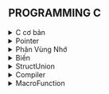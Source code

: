 ## PROGRAMMING C

<details>

<summary>C cơ bản</summary>

### Sử dụng thư viện #include <stdint.h>
- Một số kiểu dữ liệu thông dụng:

	| Name | Type | Range | 
  	|:-------:|:--------:|:--------:|
  	|int8|1 byte signed|-128 to 127|
	|uint8_t |1 byte unsgined|0 to 255|
	|int16_t |2 bytes signed|-32768 to 32767|
    |uint16_t|2 byte unsigned|0 to 65535|
    |int32_t |2 byte unsigned|-2147483648 to 2147483647|
    |uint32_t|4 bytes unsigned|0 to 4294967295|
    |int64_t |8 bytes signed|-9223372036854775808 to 9223372036854775807|
    |uint64_t|8 bytes unsigned|0 to 18446744073709551615|
- int8_t là kiểu dữ liệu số nguyên có dấu với độ lớn 8 bits (bit là đơn vị lưu trữ nhỏ nhất trong máy tính), và 1 byte độ lớn vùng nhớ máy tính tương đương với 8 bits. Tương tự cho các kiểu dữ liệu khác như int64_t là kiểu số nguyên 8 bytes (64 bits bằng 8 bytes).
- uint8_t là kiểu dữ liệu số nguyên không dấu có range là 2^8 = 256 - 1 = 0 to 255.

### Sử dụng Typedef
- Typedef được sử dụng để cung cấp kiểu cho một tên mới.

 `typedef unsigned char BYTE;`
- Sau khi gán typedef, `BYTE` có thể được sử dụng như là viết tắt cho `unsigned char`

`BYTE b1, b2;`

#### Ví dụ:
```c
#include <stdio.h>
typedef float typefloat;
int main(){
    typefloat a = 10.3; 
    printf("a=%f\n", a); // a=10.3
    return 0;
}
```
### Sử dụng function
- Dùng để tạo ra các chương trình con, khi sử dụng ta chỉ cần gọi function() vào hàm main();

#### Ví dụ:
```c
#include <stdio.h>
void tich(int a, int b){  //Đây là hàm tich()
    printf("Tich %d va %d la %d",a, b, a*b);
}
int tong(int c, int d){ //Hàm này có kiểu trả về là int
    return c+d;
}
int main(){
    tich(2,3); // tich 2 va 3 la 6
    printf("Tong c va d la %d",tong(4,5)); //Tong c va d la 9
    return 0;
}
```
### Vòng lặp for
- Vòng lặp for là cấu trúc điều khiển lặp được dùng để thực hiện một lệnh hay một khối lệnh với số lần lặp được xác định
```c
    for(khởi tạo giá trị biến lặp; điều kiện lặp; cập nhật biến lặp){
        //Các lệnh cần lặp
    }
```
#### Ví dụ:
```c
#include<stdio.h>

int main(){
    for(int i = 0; i<3; i++){
        printf("%d ", i); // 0 1 2.
    };
    return 0;
}
```
### Lệnh Break
- Lệnh break là điều kiện dùng để thoát lệnh chương trình trong một vòng lặp.
#### Ví dụ:
```c
#include <stdio.h>
int main(){
    uint8_t i = 0;
    for(;;i++)
    {
        if(i>4)break;
        printf("%d ", i); //0 1 2 3 4.
    }
    return 0;
}
```
### Lệnh continue
- Lệnh continue hoạt động giống câu lệnh break. Thay vì buộc kết thúc vòng lặp, nó buộc trở về kiểm tra điều kiện để thực hiện vòng lặp tiếp theo và bỏ qua các lệnh bên trong vòn lặp hiện tại sau lệnh continue.
#### Ví dụ:
```c
#include<stdio.h>

int main(){
    for(int i = 0; i < 5; i++){
        if(i==2) continue;
        printf("%d ", i); // 0 1 3 4
    }
    return 0;
}
```
### Vòng lặp While
- Vòng lặp while được sử dụng để lặp một phần của chương trình một vài lần. Nếu số lần lặp không được xác định trước thì vòng lặp lặp while được khuyến khích sử dụng trong trường hợp này.
#### Ví dụ
```c
#include <stdio.h>
int main(){
    int i = 0;
    while (i<10>){
        printf("i: %d ", i);  // 0 1 2 3 4 5 6 7 8 9
        i++;
    }
    return 0;
}
```
### Vòng lặp Do-While
- Vòng lặp Do-While sẽ chạy chương trình trong do {} trước bất kể điều kiện đúng hay sai. Sau khi chạy chương trình xong sẽ kiểm tra điều kiện while().
#### Ví dụ:
```c
#include <stdio.h>
int main(){
    int i = 0;
    do{
        printf("i = %d ", i); // 0 1 2 3 4
        i++;
    }while(i<5);
}
```
### Mệnh đề If_Else.
- Mệnh đề If-else được sử dụng để kiểm tra một biểu thức điều kiện nào đó có đúng hay không, nếu đúng thì thực thi những câu lệnh bên trong khối lệnh if và ngược lại nếu sai thì nó sẽ bỏ qua những câu lệnh đó.
1. Mệnh đề if
```c
 if (condition) {  
  // khối
   lệnh này được thực thi nếu condition = true
}
```
#### Ví dụ
```c
#include <stdio.h>
int main () {
   int num = 10;
        if (num % 2 == 0) {
            printf("num la so chan."); //num la so chan
        }   
   return 0;
}
```
2. Mệnh đề if-else
```c
if (condition) {  
  // khối lệnh này được thực thi nếu condition = true
} else {
  // khối lệnh này được thực thi nếu condition = false
}
```
#### Ví dụ:
```c
#include <stdio.h>
int main() {
    int num = 11;
    if (num % 2 == 0) {
        printf("num la so chan.");
    } else {
        printf("num la so le.");   //num la so le
    }
    return 0;
}
```
3. Mệnh đề if-elseif-else
```c
if (condition1) {  
  // khối lệnh này được thực thi nếu condition1 = true
} else if (condition2) {
  // khối lệnh này được thực thi nếu condition1 = false và condition2 = true
...
} else {
  // khối lệnh này được thực thi nếu nếu tất cả những điều kiện trên = false
}
```
#### Ví dụ:
```c
#include <stdio.h>
 
int main() {
    int num;
    printf("Nhap 1 so de kiem tra thang diem:");
    scanf("%d", &num);
    if (num < 0 || num >= 100) {
        printf("Ban nen nhap so tu 1 den 100");
    } else if (num > 0 && num < 50) {
        printf("Fail");
    } else if (num >= 50 && num < 60) {
        printf("D Grade");
    } else if (num >= 60 && num < 70) {
        printf("C Grade");
    } else if (num >= 70 && num < 80) {
        printf("B Grade");
    } else if (num >= 80 && num < 90) {
        printf("A Grade");
    } else if (num >= 90 && num <= 100) {
        printf("A+ Grade");
    }
    return 0;
    //Nhap 1 so de kiem tra thang diem: 80
    //A Grade
    //Nhap 1 so de kiem tra thang diem: 101
    //Ban nen nhap so tu 1 den 100
}
```
### Enum và Swich-Case
- Switch-Case tương tự if-else và khi sử dụng switch-case cho hiệu năng tốt hơn.
```c
switch (expression)
​{
   case constant1:
     // statements
     break;
   case constant2:
     // statements
     break;
   .
   .
   .
   default:
     // default statements
}
```
- Enum là kiểu dữ liệu cố định, chỉ cho phép biến nhận số số giá trị nhất định nào đó. Các giá trị enum có thể coi là một hằng số. Việc sử dụng enum giúp đảm bảo giá trị các biến chỉ nhận các giá trị mong đợi.
```c
enum enum_name{constant1, constant2, constant3, .......};
```
#### Ví dụ về sự kết hợp giữa enum và switch case.
```c
#include <stdio.h>
typedef enum{
    Thu2,
    Thu3,
    Thu4,
    Thu5,
    Thu6,
    Thu7,
    CN
}Thu;
int main(){
    Thu thu = Thu2;
    switch(thu){
    case Thu2;
        printf("Thu 2\n");
        break;
    case Thu3;
        printf("Thu 3\n");
        break;    
    case Thu4;
        printf("Thu 4\n");
        break;
    case Thu5;
        printf("Thu 5\n");
        break;
    case Thu6;
        printf("Thu 6\n");
        break;
    case Thu7;
        printf("Thu 7\n");
        break; 
    case CN;
        printf("CN\n");
        break;                      
    }
    return 0;
}
```
</details>
<details>

<summary>Pointer</summary>

- là biến dùng để trỏ đến địa chỉ của một biến khác chứa giá trị của biến đó.
- Bộ nhớ RAM chứa rất nhiều ô nhớ, mỗi ô nhớ có kích thước 1 byte.
- Mỗi ô nhớ có địa chỉ duy nhất và địa chỉ này được đánh số từ 0 trở đi. Nếu CPU 32 bit thì có 2^32 địa chỉ có thể đánh cho các ô nhớ trong RAM.

![pointer](https://gochocit.com/wp-content/uploads/2021/09/dia-chi-don-vi-nho-duoc-danh-dia-chi.png)

Khi khai báo biến, trình biên dịch dành riêng một vùng nhớ với địa chỉ duy nhất để lưu biến. Trình biên dịch có nhiệm vụ liên kết địa chỉ ô nhớ đó với tên biến. Khi gọi tên biến, nó sẽ truy xuất tự động đến ô nhớ đã liên kết với tên biến để lấy dữ liệu. Các bạn phải luôn phân biệt giữa địa chỉ bộ nhớ và dữ liệu được lưu trong đó.

![pointer](https://gochocit.com/wp-content/uploads/2021/09/dia-chi-cua-bien-la-dia-chi-o-nho-dau-tien.png)

### Cú pháp con trỏ.
`Kiểu_dữ_liệu* tên_con_trỏ`
#### Ví dụ:
- `int *ptr; // Con trỏ kiểu số nguyên`
- `float *ptr; // Con trỏ kiểu số thực`
- `void *ptr; // Con trỏ không có kiểu dữ liệu trả về` 
- `int *ptr[]; // Con trỏ kiểu mảng có kiểu số nguyên`
- `void *ptr[]; // Con trỏ kiểu mảng không có kiểu dữ liệu trả về`

### Lưu ý khi sử dụng con trỏ.
#### Kiểu dữ liệu của biến chứa giá trị khi ta tạo một con trỏ thì con trỏ đó cũng phải giống kiểu dữ liệu của biến đó.

#### Ví dụ:
```c
int a = 10; // a là biến có kiểu dữ liệu số nguyên
char b = 'c' // y là biến có kiểu dữ liệu ký tự
int *ptr = &a; // ptr là con trỏ trỏ đến địa chỉ biến a và con trỏ phải là con trỏ kiểu dữ liệu số nguyên nên chương trình đúng.
float *ptrr = &b // ptrr là con trỏ trỏ đến địa chỉ biến b nhưng mà con trỏ có kiểu dữ liệu khác kiểu dữ liệu biến b nên chương trình sai.
```
### Kích thước con trỏ
#### Ví dụ khai báo con trỏ:
```c
char *p1;
int *p2;
float *p3;
double *p4;
```
Kích thước này của các biến con trỏ phụ thuộc vào môi trường hệ thống máy tính:
- Môi trường MS-DOS 16 bit: 2 bytes
- Môi trường Windows 32 bit: 4 bytes
- Môi trường Windows 64 bit: 8 bytes
#### Chương trình xem kích thước con trỏ
```c
#include <stdio.h>

int main() {
	char *p1;
	int *p2;
	float *p3;
	double *p4;
	printf("Size of char type pointer: %lu\n bytes",sizeof(char *));   // 8 bytes
    printf("Size of int type pointer: %lu\n bytes",sizeof(int *));     // 8 bytes
    printf("Size of float type pointer: %lu\n bytes",sizeof(float *)); // 8 bytes
    printf("Size of double type pointer: %lu\n bytes",sizeof(double *));// 8 bytes
	return 0;
}
```
### Con trỏ NULL

Con trỏ NULL là con trỏ có địa chỉ 0x00 đây là con trỏ ứng dụng rất nhiều vào các dự án thực tế vì tính ổn định và dễ kiểm soát chương trình và khi các biến con trỏ mà ta không sử dụng thì nên gán NULL.

#### Ví dụ:
```c
int *ptr; // đây là con trỏ chưa khởi tạo và trỏ đến một địa chỉ bất kì.
int *ptrr = NULL; // đây là con trỏ có giá trị 0x00.
int *ptrrr = null; // là sai, null phải viết hoa 
```
### Pointer to Pointer

Là một con trỏ trỏ đến địa chỉ của một con trỏ khác. Sử dụng rất nhiều vào các bài toán Linker list.

#### Ví dụ:
```c
 int a = 20;
 int *ptr = &a;
 int **ptp = &ptr;
 printf("Gia tri của a la: %d\n", *ptr); // a = 20
 printf("Dia chi của a la: %d\n", ptr); // Địa chỉ a la: 0061FF18 
 printf("Gia tri cua a la: %d\n", **ptp); // a = 20
 printf("Dia chi cua a la: %d\n", ptp); // Địa chỉ a: 0061FF14
```

### Con trỏ hàm
- Con trỏ hàm dùng để trỏ đến địa chỉ của các hàm.
- Cú pháp: `kiểu trả về(*tên con trỏ)(intput-parameter)`
#### Ví dụ:
```c
#include <stdio.h>
int tong (int a, int b){
    printf("Tong %d va %d la: %d", a, b, a+b);
    return a+b;
}
float tich(float a, float b){
    return a*b;
}
int main(){
    int(*ptr)(int,int); // Con trỏ hàm
    ptr = &tong;
    ptr(2,5); //Tong 2 va 5 la 7
    float(*ptrTich)(float,float) = &tich;
    printf("Tich la: %d\n", ptrTich(3,3)); //Tich la: 9
    return 0;
}
```
### Sử dụng con trỏ hàm như một Input Parameter
```c
#include<stdio.h>
void tong (int a, int b){
    printf("Tong %d va %d la: %d",a ,b, a+b);
}
void tinhtoan(void(*ptrTinhToan)(int,int), int a, int b){
    printf("Tinh toan\n");
    ptrTinhToan(a,b);
}
int main(){
    tinhtoan(&tong, 3, 4); //Tong 3 va 4 la: 7
    return 0;
}
```
### Sử dụng con trỏ hàm trong một mảng
```c
#include<stdio.h>
void tong (int a, int b){
    printf("Tong %d va %d la: %d",a ,b, a+b);
}
void hieu (int a, int b){
    printf("Hieu %d va %d la: %d", a, b, a-b);
}
int main(){
    
    void *ptr[]={&tong, &hieu};
    ((void(*)(int ,int))ptr[0])(2,3); // Tong 2 va 3 la 5
    ((void(*)(int ,int))ptr[1])(5,2); // Hieu 5 va 2 la 3
    return 0;
}
```

</details>

<details>

<summary>Phân Vùng Nhớ</summary>

|          Stack          |
| :---------------------: |
|            ↓            |
|            ↑            |
|          Heap           |
| Bss(Uninitialized data) |
| Data(Initialized data)  |
|          Text           |

##### Text:
- Quyền truy cập chỉ Read và nó chưa lệnh để thực thi nên tránh sửa đổi instruction.
- Chứa khai báo hằng số trong chương trình (.rodata)
##### Ví dụ
```c
#include <stdio.h>
const int i = 10;  // Biến i được lưu ở phân vùng text, chỉ đọc và không thể thay đổi giá trị
int main(){
    printf("i = %d\n, i");
    return 0;
}
```
##### Data:
- Quyền truy cập là read-write.
- Chứa biến toàn cục or biến static với giá trị khởi tạo khác không.
- Được giải phóng khi kết thúc chương trình. 
##### Ví dụ
```c
#include <stdio.h>
int a = 10;        // biến toàn cục, giá trị khởi tạo khác 0, được lưu ở phân vùng DATA
static int b = 20; //static toàn cục, được lưu ở phân vùng DATA
void test(){
    static int c = 30; //Static cục bộ(tức là nằm trong hàm), được lưu ở phân vùng DATA
}
int main(){
    printf("%d\n%d", a, b);
    test();
    //Khi thoát chương trình thì các biến này sẽ bị thu hồi lại.
    return 0;
}
```
##### Bss
- Quyền truy cập là read-write.
- Chứa biến toàn cục or biến static với giá trị khởi tạo bằng không or không khởi tạo.
- Được giải phóng khi kết thúc chương trình.
##### Ví dụ
```c
#include <stdio.h>
    int a = 0;    //Khởi tạo bằng 0 -> BSS
    static int b; //Static toàn cục không khởi tạo -> BSS
void test(){
    static int c; //Static cục bộ không khởi tạo -> BSS
}
int main(){
    printf("%d\n%d\n", a, b);
    test();
    return 0;
}
```
##### Stack
- Quyền truy cập là read-write.
- Được sử dụng cấp phát cho biến local, input parameter của hàm,…
- Sẽ được giải phóng khi ra khỏi block code/hàm
##### Ví dụ
```c
#include <stdio.h>
void tong(int a, int b){        //int a, int b: InputParameter. Được lưu ở phân vùng Stack
    int c;                      //int c: Biến cục bộ. Được lưu ở phân vùng stack
    c=a+b;
    printf("Tong a va b: %d\n", a+b);
    printf("dia chi a: %p\n", &a);
    printf("dia chi b: %p\n", &b);
    printf("dia chi c: %p\n", &c);
}
int main(){
    tong(5, 6); // Khởi tạo int a = 5, int b = 6, int c và có các địa chỉ tương ứng
    tong(2, 5); // Thu hồi địa chỉ các biến a,b,c của phép tính tong(5,6) và khởi tạo lại sử dụng lại các địa chỉ đó.
    return 0;
}
```
##### Heap
- Quyền truy cập là read-write.
- Được sử dụng để cấp phát bộ nhớ động như: Malloc, Calloc, …
- Sẽ được giải phóng khi gọi hàm free,…
##### Ví dụ
```c
#include <stdio.h>
#include <stdlib.h>

int main(){
    uint16_t *ptr = (uint16_t *)malloc(sizeof(uint16_t)*5); //Cần 5 ô nhớ và uint16_t -> 2 byte/1 ô nhớ. Vậy malloc cần 5x2 = 10 byte.
    for(int i = 0; i < 5; i++){
        ptr[i] = 2*i;
    }
    for(int i = 0; i < 5; i++){
        printf("i = %d\n", ptr[i]);
    }
    ptr =(uint16_t *)realloc(ptr, sizeof(uint16_t)*7); //Thay đổi 5 ô nhớ thành 7 ô nhớ bằng realloc
    for(int i = 0; i < 7; i++){
        ptr[i] = 2*i;
    }
    for(int i = 0; i < 7; i++){
        printf("i = %d\n", ptr[i]);
    }
    free(ptr); //Thu hồi vùng nhớ
    return 0;
}
```
### Sự khác nhau giữa bộ nhớ Heap và bộ nhớ Stack
- Bộ nhớ Heap và bộ nhớ Stack bản chất đều cùng là vùng nhớ được tạo ra và lưu trữ trong RAM khi chương trình được thực thi.
- Bộ nhớ Stack được dùng để lưu trữ các biến cục bộ trong hàm, tham số truyền vào... Truy cập vào bộ nhớ này rất nhanh và được thực thi khi chương trình được biên dịch.
- Vùng nhớ Stack được quản lý bởi hệ điều hành, dữ liệu được lưu trong Stack sẽ tự động hủy khi hàm thực hiện xong công việc của mình.
- Bộ nhớ Heap được dùng để lưu trữ vùng nhớ cho những biến con trỏ được cấp phát động bởi các hàm malloc - calloc - realloc (trong C). 
- Nếu liên tục cấp phát vùng nhớ mà không giải phóng thì sẽ bị lỗi tràn vùng nhớ Heap (Heap overflow).

</details>

<details>

<summary>Biến</summary>

- Một biến trong C là tên của vị trí bộ nhớ. Nó được sử dụng để lưu trữ dữ liệu. Giá trị của nó có thể được thay đổi và nó có thể được sử dụng lại nhiều lần. Mỗi biến trong C có một loại dữ liệu cụ thể, xác định kích thước của bộ nhớ của biến; phạm vi các giá trị có thể được lưu trữ trong bộ nhớ đó.Tên của một biến có thể bao gồm các chữ cái, chữ số và ký tự gạch dưới

## Cách khai báo cú pháp sử dụng biến

`kiểu_dữ_liệu tên_biến = giá_trị;`

##### Ví dụ:

- Biến số nguyên : `int a = 10;`
- Biến số thực (dấu chấm động có độ chính xác đơn)   : `float a = 10.3;`
- Biến số thực (dấu chấm động độ chính xác kép): `double a = 1.2345;`
- Biến ký tự     : `char a = 'abc';`
- Biến boolean   : `int True = 1;`
- Biến mảng : `int a[]= {2, 6, 4, 8, 10};`
- Biến con trỏ : `int *ptr = NULL;`

## Cách hoạt động biến Static
### Đối với static cục bộ.
- Được lưu ở phần vùng DATA nếu có khởi tạo giá trị hoặc phân vùng BSS nếu không khởi tạo giá trị và sẽ tồn tại hết vòng đời của chương trình.
- Vẫn giữ nguyên giá trị và không bị thu hồi vùng nhớ.
##### Ví dụ:
```c
#include <stdio.h>
void test(){
    static int a = 1;  //0xc1. 
    printf("a = %d\n", a);
    a++;
}
int main(){
    test();  // 1
    test();  // 2. Vì là static nên sẽ không lấy lại giá trị ban đầu mà sẽ thực hiện lệnh tiếp theo.
}
```
### Đối với static toàn cục
- Static toàn cục chỉ được sử dụng trong file.c chứa nó mà thôi, không thể truy cập sang các file.c khác trong 1 folder.
##### Ví dụ:
- trong File chứa:
`main.c`
```c
#include <stdio.h>

extern void test(); //extern sử dụng để lấy dữ liệu từ file test.c

extern int a;// Lỗi vì không thể lấy biến a từ test.c do static toàn cục.Nếu trong test.c thay static int a = 1 thành int a = 1 thì chương trình đúng.

int main(){
    test(); // a = 1
    a = 10  // a = 10
    test(); // a = 11
    return 0;
}
```
`test.c`
```c
#include <stdio.h>

static int a = 1; //Static toàn cục -> DATA
//int a=1;
void test(){
    printf("a=%d\n", a); 
    a++;
}
```
### Biến register
- Biến register được sử dụng để tối ưu tốc độ xử lý chương trình, khi khai báo biến này thì nó sẽ thực thi sang bộ xử lý trung tâm ALU, sau khi ALU tính toán xong sẽ trả kết quả về cho Register.
#### Ví dụ:
```c
#include <stdio.h>
#include <time.h>

int main()
{
    clock_t start, end;
    double test;
    register int i; // time: 1.256000
    int i;          // time: 7.634000
    start = clock()
    for (i = 0; i < 0xFFFFFFFF; i++);
    end = clock();
    test = ((double)(end - start))/CLOCKS_PER_SEC;
    printf("time: %f\n", test);
    return 0;
}
```
### Biến Volatile
- Biến volatile được sử dụng để tránh việc lập lại của biến chứ volatile nhầm tối ưu chương trình, nó chỉ khởi tạo và chạy ban đầu sau khi lặp lại bước tiếp theo sẽ bỏ qua biến chứa volatie.
#### Ví dụ:
```c
#include <stdio.h>
void A(){
}
void B(){
}
int main()
{

    while(<1){
        volatile int var; //Chương trình chạy biến var,sau lần tiếp theo sẽ bỏ qua
        A();             
        B();
    }
    return 0;
}
```
Trong lập trình nhúng, chúng ta hay gặp đoạn code khi ta khai báo 1 biến đếm count, mỗi khi bấm nút xảy ra ngắt ngoài, chúng ta tăng biến đếm count. Tuy nhiên, khi chúng ta bật tính năng tối ưu code của compiler, nó sẽ hiểu rằng các biến như vậy dường như không thay đổi giá trị bởi phần mềm nên compiler có xu hướng loại bỏ biến count để có thể tối ưu kích cỡ file code chạy được sinh ra.
</details>


<details>

<summary>StructUnion</summary>

## Struct
- Struct là kiểu dữ liệu do người dùng tự định nghĩa
```c
struct structureName 
{
    dataType member1;
    dataType member2;
    ...
};
```
### Ví dụ:
```c
#include <stdio.h>
typedef struct{
    int x;
    int y;
}toado;
int main(){
    toado M ={10, 12}; // điểm M có tọa độ x là 10 y là 12
    toado M ={.x=10}; // M(10,0)
    toado M ={.y=12}; // M(0,12)
    return 0;
}
```
### Áp dụng Struct trong quản lý bộ nhớ
```c
#include <stdio.h>
#include <stdint.h>
typedef struct{
    uint16_t x[10]; //4x2+4x2+2x2+ 4byte
    uint8_t  y[5];  //1+ 1x4 + 3byte bộ nhớ đệm
    uint32_t z[8];  //1x4+2x4+2x4+2x4
}use;
int main(){
    printf("size: %lu\n",sizeof(use)); // 60
    return 0;
}
```
## Union
- Union là kiểu dữ liệu do người dùng định nghĩa
```c
union structureName 
{
    dataType member1;
    dataType member2;
    ...
};
```
### Áp dụng Union trong quản lý bộ nhớ
```c
#include <stdio.h>
#include <stdint.h>
typedef union{
    uint8_t var1;         //1 byte
    uint16_t var2[10];    //2 bytes + 4 bytes
    uint64_t var3;        //8 bytes
}typeUnion;
int main(){
    printf("size: %lu\n",sizeof(typeUnion));
    return 0;
}
```
### Kết hợp Struct và Union trong việc truy xuất Data
```c
#include <stdio.h>
#include <stdint.h>

typedef union
{
    struct
    {
        uint8_t ID[2];
        uint8_t Data[3];
        uint8_t checkSum[1];
    }object;
    uint8_t array[6];
}dataFrame;


int main(int argc, char const* argv[])
{

    dataFrame test;

    test.object.ID[0] = 0x01;
    test.object.ID[1] = 0x02;

    test.object.Data[0] = 0x10;
    test.object.Data[1] = 0xA2;
    test.object.Data[2] = 0xB4;

    test.object.checkSum[0] = 0xF2;

    return 0;
}
```
### So sánh Struct và Union
Về mặt ý nghĩa, struct và union cơ bản giống nhau. Tuy nhiên, về mặt lưu trữ trong bộ nhớ, chúng có sự khác biệt rõ rệt như sau:
- struct: Dữ liệu của các thành viên của struct được lưu trữ ở những vùng nhớ khác nhau. Do đó kích thước của 1 struct tối thiểu bằng kích thước các thành viên cộng lại tại vì còn phụ thuộc vào bộ nhớ đệm (struct padding)
- Union : Dữ liệu các thành viên sẽ dùng chung 1 vùng nhớ. Kích thước của union được tính là kích thước lớn nhất của kiểu dữ liệu trong union. Việc thay đổi nội dung của 1 thành viên sẽ dẫn đến thay đổi nội dung của các thành viên khác.

</details>

<details>

<summary>Compiler</summary>

Quy trình dịch là quá trình chuyển đổi từ ngôn ngữ bậc cao (NNBC) (C/C++, Pascal, Java, C#…) sang ngôn ngữ đích (ngôn ngữ máy) để máy tính có thể hiểu và thực thi. Ngôn ngữ lập trình C là một ngôn ngữ dạng biên dịch. Chương trình được viết bằng C muốn chạy được trên máy tính phải trải qua một quá trình biên dịch để chuyển đổi từ dạng mã nguồn sang chương trình dạng mã thực thi. Quá trình được chia ra làm 4 giai đoạn chính:

- Giai đoàn tiền xử lý (Pre-processor)
- Giai đoạn dịch NNBC sang Asembly (Compiler)
- Giai đoạn dịch asembly sang ngôn ngữ máy (Asember)
- Giai đoạn liên kết (Linker)

![Compiler](https://media.geeksforgeeks.org/wp-content/uploads/20230404112946/Compilation-Process-in-C.png)

1. Giai đoạn tiền xử lý – Preprocessor
- Nhận mã nguồn
- Xóa bỏ tất cả chú thích, comments của chương trình
- Chỉ thị tiền xử lý (bắt đầu bằng #) cũng được xử lý

Ví dụ: chỉ thị #include cho phép ghép thêm mã chương trình của một tệp tiêu để vào mã nguồn cần dịch. Các hằng số được định nghĩa bằng #define sẽ được thay thế bằng giá trị cụ thể tại mỗi nơi sử dụng trong chương trình.

2. Công đoạn dịch Ngôn Ngữ Bậc Cao sang Assembly.
- Phân tích cú pháp (syntax) của mã nguồn NNBC
- Chuyển chúng sang dạng mã Assembly là một ngôn ngữ bậc thấp (hợp ngữ) gần với tập lệnh của bộ vi xử lý.

3. Công đoạn dịch Assembly.
- Dich chương trình => Sang mã máy 0 và 1
- Một tệp mã máy (.obj) sinh ra trong hệ thống sau đó.

4. Giai đoạn Linker

- Trong giai đoạn này mã máy của một chương trình dịch từ nhiều nguồn (file .c hoặc file thư viện .lib) được liên kết lại với nhau để tạo thành chương trình đích duy nhất
- Mã máy của các hàm thư viện gọi trong chương trình cũng được đưa vào chương trình cuối trong giai đoạn này.
- Chính vì vậy mà các lỗi liên quan đến việc gọi hàm hay sử dụng biến tổng thể mà không tồn tại sẽ bị phát hiện. Kể cả lỗi viết chương trình chính không có hàm main() cũng được phát hiện trong liên kết.
- Kết thúc quá trình tất cả các đối tượng được liên kết lại với nhau thành một chương trình có thể thực thi được (executable hay .exe) thống nhất.


</details>

<details>

<summary>MacroFunction</summary>

</details>
